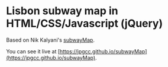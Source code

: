 Lisbon subway map in HTML/CSS/Javascript (jQuery)
=================================================

Based on Nik Kalyani's [subwayMap](https://github.com/techbubble/subwayMap).

You can see it live at [https://jpgcc.github.io/subwayMap](https://jpgcc.github.io/subwayMap).